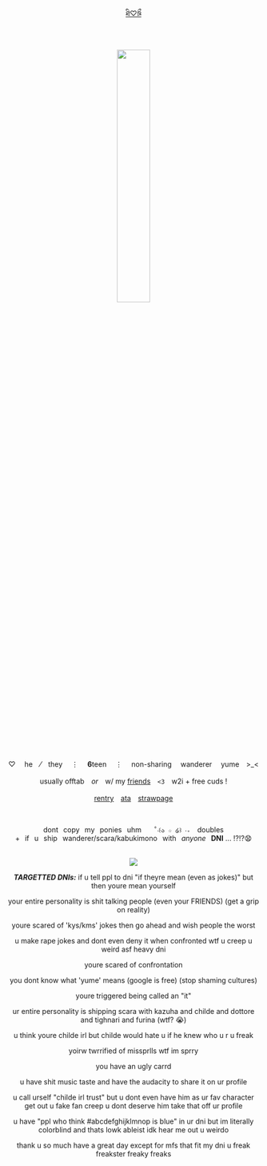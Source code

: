 <div align="center">
  
[ཐི♡ཋྀ](https://genshin-impact.fandom.com/wiki/Wanderer)

　　‎
  
<p align="center">
<img src="https://images4katori.carrd.co/assets/images/image09.png?v=e20802ee" width="36%" height="36%"> 
</p>


<div id="header" align="center">


♡ 　he⠀  ⁄ ⠀they　  ⋮ 　**6**teen　  ⋮ 　‎non-sharing  wanderer  yume　>_<　


usually offtab　*or*　w/ my  <ins>friends</ins>　‎`<3`　‎w2i + free cuds !

[rentry](https://rentry.co/scaraddiction)　[ata](https://scaraddicted.atabook.org/)　[strawpage](https://scaraddicted.straw.page/)

⠀     

dont⠀copy⠀my⠀ponies⠀uhm⠀ ⠀`˚‧꒰ა ☆ ໒꒱ ‧₊`⠀ doubles +⠀if⠀u⠀ship⠀wanderer/scara/kabukimono⠀with⠀*anyone*⠀**DNI** ... ⁉⁉😧
⠀     
⠀     

![](https://komarev.com/ghpvc/?username=scaraddicted&label=how+many+freaks?!&color=242060&style=plastic&base=5046)


***TARGETTED DNIs:***
if u tell ppl to dni "if theyre mean (even as jokes)" but then youre mean yourself

your entire personality is shit talking people (even your FRIENDS) (get a grip on reality)

youre scared of 'kys/kms' jokes then go ahead and wish people the worst

u make rape jokes and dont even deny it when confronted  wtf u creep u weird asf heavy dni

youre scared of confrontation

you dont know what 'yume' means (google is free) (stop shaming cultures)

youre triggered being called an "it"

ur entire personality is shipping scara with kazuha and childe and dottore and tighnari and furina (wtf? :sob:)

u think youre childe irl but childe would hate u if he knew who u r u freak

yoirw twrrified of missprlls wtf im sprry

you have an ugly carrd

u have shit music taste and have the audacity to share it on ur profile

u call urself "childe irl trust" but u dont even have him as ur fav character get out u fake fan creep u dont deserve him take that off ur profile

u have "ppl who think #abcdefghijklmnop is blue" in ur dni but im literally colorblind and thats lowk ableist idk hear me out u weirdo

thank u so much have a great day except for mfs that fit my dni u freak freakster freaky freaks 
